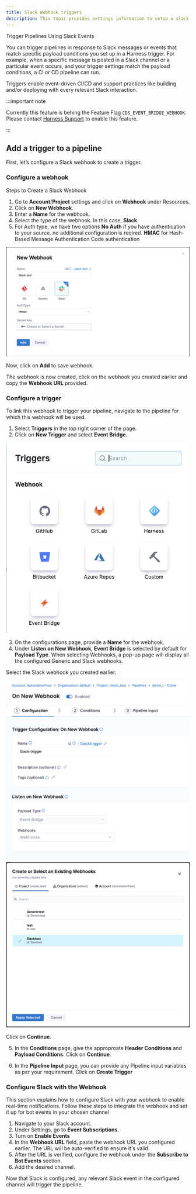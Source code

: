 ```yaml
---
title: Slack Webhook triggers
description: This topic provides settings information to setup a slack webhook trigger
---
```

Trigger Pipelines Using Slack Events

You can trigger pipelines in response to Slack messages or events that match specific payload conditions you set up in a Harness trigger. For example, when a specific message is posted in a Slack channel or a particular event occurs, and your trigger settings match the payload conditions, a CI or CD pipeline can run.

Triggers enable event-driven CI/CD and support practices like building and/or deploying with every relevant Slack interaction.


:::important note

Currently this feature is behing the Feature Flag `CDS_EVENT_BRIDGE_WEBHOOK`. Please contact [Harness Support](mailto:support@harness.io) to enable this feature. 

:::

## Add a trigger to a pipeline

First, let’s configure a Slack webhook to create a trigger.

### Configure a webhook

Steps to Create a Slack Webhook

1. Go to **Account**/**Project** settings and click on **Webhook** under Resources.
2. Click on **New Webhook**.
3. Enter a **Name** for the webhook.
4. Select the type of the webhook. In this case, **Slack**.
5. For Auth type, we have two options
   **No Auth** if you have authentication to your source. no additional configuration is reqired.
   **HMAC** for Hash-Based Message Authentication Code authentication

![](./static/slack-webhook-1.png)

Now, click on **Add** to save webhook.

The webhook is now created, click on the webhook you created earlier and copy the **Webhook URL** provided.

### Configure a trigger

To link this webhook to trigger your pipeline, navigate to the pipeline for which this webhook will be used.

1. Select **Triggers** in the top right corner of the page.
2. Click on **New Trigger** and select **Event Bridge**.

![](./static/generic-webhook-2.png)

3. On the configurations page, provide a **Name** for the webhook.
4. Under **Listen on New Webhook**, **Event Bridge** is selected by default for **Payload Type**. When selecting Webhooks, a pop-up page will display all the configured Generic and Slack webhooks.

Select the Slack webhook you created earlier.

![](./static/slack-webhook-2.png)
![](./static/slack-webhook-3.png)

Click on **Continue**.


5. In the **Conditions** page, give the approproate **Header Conditions** and **Payload Conditions**.
Click on **Continue**.

6. In the **Pipeline Input** page, you can provide any Pipeline input variables as per your requirement.
Click on **Create Trigger**

### Configure Slack with the Webhook

This section explains how to configure Slack with your webhook to enable real-time notifications. Follow these steps to integrate the webhook and set it up for bot events in your chosen channel

1. Navigate to your Slack account.
2. Under Settings, go to **Event Subscriptions**. 
3. Turn on **Enable Events**
4. In the **Webhook URL** field, paste the webhook URL you configured earlier. The URL will be auto-verified to ensure it's valid. 
5. After the URL is verified, configure the webhook under the **Subscribe to Bot Events** section.
6. Add the desired channel.

Now that Slack is configured, any relevant Slack event in the configured channel will trigger the pipeline.